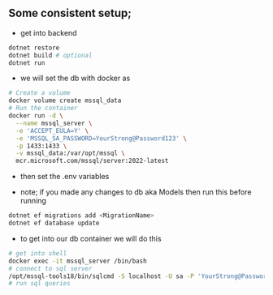 ## Some consistent setup;
- get into backend
```bash
dotnet restore
dotnet build # optional
dotnet run
```

- we will set the db with docker as
```bash
# Create a volume
docker volume create mssql_data
# Run the container
docker run -d \
  --name mssql_server \
  -e 'ACCEPT_EULA=Y' \
  -e 'MSSQL_SA_PASSWORD=YourStrong@Password123' \
  -p 1433:1433 \
  -v mssql_data:/var/opt/mssql \
  mcr.microsoft.com/mssql/server:2022-latest
```

- then set the .env variables

- note; if you made any changes to db aka Models then run this before running
```bash
dotnet ef migrations add <MigrationName>
dotnet ef database update
```
- to get into our db container we will do this
```bash
# get into shell
docker exec -it mssql_server /bin/bash
# connect to sql server
/opt/mssql-tools18/bin/sqlcmd -S localhost -U sa -P 'YourStrong@Password123' -C
# run sql queries
```